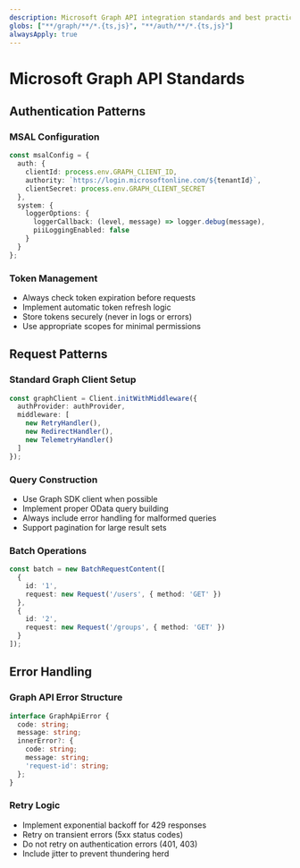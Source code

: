 ```yaml
---
description: Microsoft Graph API integration standards and best practices
globs: ["**/graph/**/*.{ts,js}", "**/auth/**/*.{ts,js}"]
alwaysApply: true
---
```


# Microsoft Graph API Standards

## Authentication Patterns

### MSAL Configuration
```typescript
const msalConfig = {
  auth: {
    clientId: process.env.GRAPH_CLIENT_ID,
    authority: `https://login.microsoftonline.com/${tenantId}`,
    clientSecret: process.env.GRAPH_CLIENT_SECRET
  },
  system: {
    loggerOptions: {
      loggerCallback: (level, message) => logger.debug(message),
      piiLoggingEnabled: false
    }
  }
};
```

### Token Management
- Always check token expiration before requests
- Implement automatic token refresh logic
- Store tokens securely (never in logs or errors)
- Use appropriate scopes for minimal permissions

## Request Patterns

### Standard Graph Client Setup
```typescript
const graphClient = Client.initWithMiddleware({
  authProvider: authProvider,
  middleware: [
    new RetryHandler(),
    new RedirectHandler(),
    new TelemetryHandler()
  ]
});
```

### Query Construction
- Use Graph SDK client when possible
- Implement proper OData query building
- Always include error handling for malformed queries
- Support pagination for large result sets

### Batch Operations
```typescript
const batch = new BatchRequestContent([
  {
    id: '1',
    request: new Request('/users', { method: 'GET' })
  },
  {
    id: '2', 
    request: new Request('/groups', { method: 'GET' })
  }
]);
```

## Error Handling

### Graph API Error Structure
```typescript
interface GraphApiError {
  code: string;
  message: string;
  innerError?: {
    code: string;
    message: string;
    'request-id': string;
  };
}
```

### Retry Logic
- Implement exponential backoff for 429 responses
- Retry on transient errors (5xx status codes)
- Do not retry on authentication errors (401, 403)
- Include jitter to prevent thundering herd
